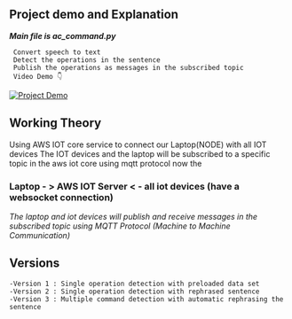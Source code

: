 ## Project demo and Explanation

_**Main file is ac_command.py**_

     Convert speech to text
     Detect the operations in the sentence
     Publish the operations as messages in the subscribed topic  
     Video Demo 👇
[![Project Demo](https://img.youtube.com/vi/0Dg65Skf-iE/0.jpg)](https://www.youtube.com/watch?v=0Dg65Skf-iE)
## Working Theory
Using AWS IOT core service to connect our Laptop(NODE) with all  IOT devices 
The IOT devices and the laptop will be subscribed to a specific topic in the aws iot core using mqtt protocol 
now the

 ### Laptop - >  AWS IOT Server < - all iot devices  (have a websocket connection) 
  
  _The laptop and iot devices  will publish and receive messages in the subscribed topic using MQTT Protocol (Machine to Machine Communication)_

  ## Versions

    -Version 1 : Single operation detection with preloaded data set 
    -Version 2 : Single operation detection with rephrased sentence 
    -Version 3 : Multiple command detection with automatic rephrasing the sentence 
    
  







